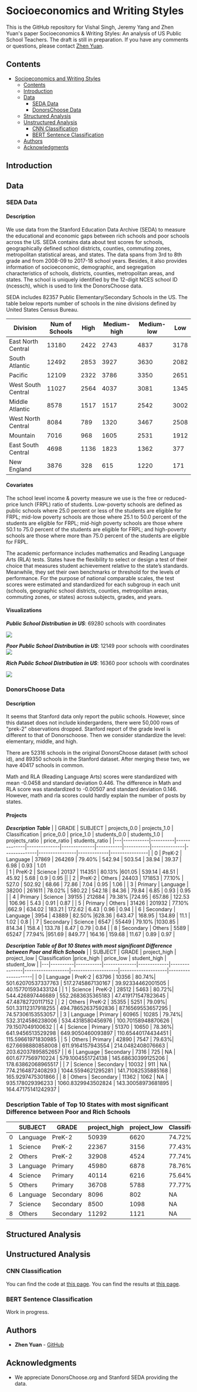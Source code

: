# Socioeconomics and Writing Styles

<!-- [![License](https://img.shields.io/badge/License-Apache2-blue.svg)](https://www.apache.org/licenses/LICENSE-2.0) [![Community](https://img.shields.io/badge/Join-Community-blue)](https://developer.ibm.com/callforcode/solutions/projects/get-started/) [![Website](https://img.shields.io/badge/View-Website-blue)](https://sample-project.s3-web.us-east.cloud-object-storage.appdomain.cloud/) -->

This is the GitHub repository for Vishal Singh, Jeremy Yang and Zhen Yuan's paper Socioeconomics & Writing Styles: An analysis of US Public School Teachers. The draft is still in preparation. If you have any comments or questions, please contact [Zhen Yuan](https://www.yuan-zhen.com/).

<!-- > If you're new to open source, please consider taking the [free "Introduction to Open Source" class](https://cognitiveclass.ai/courses/introduction-to-open-source). -->
> 
<!-- > [![Open Source Foundations](images/open-source-foundations.png)](https://cognitiveclass.ai/courses/introduction-to-open-source) -->

<!-- _Read this in other languages: [English](README.md), [한국어](./docs/README.ko.md), [português](./docs/README.pt_br.md)._ -->

## Contents

- [Socioeconomics and Writing Styles](#socioeconomics-and-writing-styles)
  - [Contents](#contents)
  - [Introduction](#introduction)
  - [Data](#data)
    - [SEDA Data](#seda-data)
    - [DonorsChoose Data](#donorschoose-data)
  - [Structured Analysis](#structured-analysis)
  - [Unstructured Analysis](#unstructured-analysis)
    - [CNN Classification](#cnn-classification)
    - [BERT Sentence Classification](#bert-sentence-classification)
  - [Authors](#authors)
  - [Acknowledgments](#acknowledgments)
## Introduction

## Data
### SEDA Data

#### Description
We use data from the Stanford Education Data Archive (SEDA) to measure the educational and economic gaps between rich schools and poor schools across the US. SEDA contains data about test scores for schools, geographically defined school districts, counties, commuting zones, metropolitan statistical areas, and states. The data spans from 3rd to 8th grade and from 2008-09 to 2017-18 school years. Besides, it also provides information of socioeconomic, demographic, and segregation characteristics of schools, districts, counties, metropolitan areas, and states. The school is uniquely identified by the 12-digit NCES school ID (ncessch), which is used to link the DonorsChoose data. 


SEDA includes 82357 Public Elementary/Secondary Schools in the US. The table below reports number of schools in the nine divisions defined by United States Census Bureau.

| Division           | Num of Schools         | High | Medium-high | Medium-low | Low |
|--------------------|--------------------|-----------------|------------------------|-----------------------|----------------|
| East North Central | 13180              | 2422            | 2743                   | 4837                  | 3178           |
| South Atlantic     | 12492              | 2853            | 3927                   | 3630                  | 2082           |  
| Pacific            | 12109              | 2322            | 3786                   | 3350                  | 2651           |  
| West South Central | 11027              | 2564            | 4037                   | 3081                  | 1345           |
| Middle Atlantic    | 8578               | 1517            | 1517                   | 2542                  | 3002           |  
| West North Central | 8084               | 789             | 1320                   | 3467                  | 2508           |
| Mountain           | 7016               | 968             | 1605                   | 2531                  | 1912           |   
| East South Central | 4698               | 1136            | 1823                   | 1362                  | 377            | 
| New England        | 3876               | 328             | 615                    | 1220                  | 171            |      


#### Covariates

The school level income & poverty measure we use is the free or reduced-price lunch (FRPL) ratio of students. Low-poverty schools are defined as public schools where 25.0 percent or less of the students are eligible for FRPL; mid-low poverty schools are those where 25.1 to 50.0 percent of the students are eligible for FRPL; mid-high poverty schools are those where 50.1 to 75.0 percent of the students are eligible for FRPL; and high-poverty schools are those where more than 75.0 percent of the students are eligible for FRPL.

The academic performance includes mathematics and Reading Language Arts (RLA) tests. States have the flexibility to select or design a test of their choice that measures student achievement relative to the state’s standards. Meanwhile, they set their own benchmarks or threshold for the levels of performance. For the purpose of national comparable scales, the test scores were estimated and standardized for each subgroup in each unit (schools, geographic school districts, counties, metropolitan areas, commuting zones, or states) across subjects, grades, and years. 


#### Visualizations

***Public School Distribution in US***: 69280 schools with coordinates


![](figures/dis.png)

***Poor Public School Distribution in US***: 12149 poor schools with coordinates
![](figures/poor.png)

***Rich Public School Distribution in US***: 16360 poor schools with coordinates

![](figures/rich.png)



### DonorsChoose Data


#### Description
It seems that Stanford data only report the public schools. However, since this dataset does not include kindergardens, there were 50,000 rows of "prek-2" observations dropped. Stanford report of the grade level is different to that of Donorschoose. Then we consider standardize the level: elementary, middle, and high.

There are 52316 schools in the original DonorsChoose dataset (with school id), and 89350 schools in the Stanford dataset. After merging these two, we have 40417 schools in common.

Math and RLA (Reading Language Arts) scores were standardized with mean -0.0458 and standard deviation 0.446. The difference in Math and RLA score was standardized
to -0.00507 and standard deviation 0.146. However, math and rla scores could hardly explain the number of posts by states.

#### Projects 

***Description Table***
|   | GRADE     | SUBJECT  | projects_0.0 | projects_1.0 | Classification    | price_0.0 | price_1.0 | students_0.0 | students_1.0 | projects_ratio | price_ratio | students_ratio |
|---|-----------|----------|--------------|--------------|--------------|-----------|-----------|--------------|--------------|----------------|-------------|----------------|
| 0 | PreK-2    | Language | 37869        | 264269       |   79.40%      | 542.94    | 503.54    | 38.94        | 39.37        | 6.98           | 0.93        | 1.01  
| 1 | PreK-2    | Science  | 20137        | 114351       |   80.13%   |601.05    | 539.14    | 48.51        | 45.92        | 5.68           | 0.9         | 0.95           ||
| 2 | PreK-2    | Others   | 24403        | 171853       |  77.10%      | 527.0     | 502.92    | 68.66        | 72.86        | 7.04           | 0.95        | 1.06           |
| 3 | Primary   | Language | 38200        | 261611       |   78.02%      | 580.22    | 542.18    | 84.36        | 79.84        | 6.85           | 0.93        | 0.95           |
| 4 | Primary   | Science  | 39155        | 212684       |  79.38%     |724.95    | 657.86    | 122.53       | 106.96       | 5.43           | 0.91        | 0.87           | 
| 5 | Primary   | Others   | 31426        | 201932       |     77.10%      |662.9     | 634.02    | 183.21       | 172.62       | 6.43           | 0.96        | 0.94           |
| 6 | Secondary | Language | 3954         | 43889        |    82.50%      |628.36    | 643.47    | 168.95       | 134.89       | 11.1           | 1.02        | 0.8            |
| 7 | Secondary | Science  | 6547         | 55449        |    79.10%      |1030.85   | 814.34    | 158.4        | 133.78       | 8.47           | 0.79        | 0.84           | 
| 8 | Secondary | Others   | 5589         | 65247        |    77.94%        |951.69    | 849.77    | 164.16       | 159.68       | 11.67          | 0.89        | 0.97           |


***Description Table of Bot 10 States with most significant Difference between Poor and Rich Schools***
|   | SUBJECT  | GRADE     | project_high | project_low |  Classification    |price_high         | price_low          | student_high       | student_low        |
|---|----------|-----------|--------------|-------------|---------------|-------------------|--------------------|--------------------|--------------------|
| 0 | Language | PreK-2    | 63796        | 10356       | 80.74%| 501.62070537337763 | 517.2745867130167  | 39.92334462001505  | 40.157701593433124 |
| 1 | Science  | PreK-2    | 28512        | 5463        | 80.72%| 544.426897446689   | 552.2683635365183  | 47.419171547823645 | 47.48782720117152  |
| 2 | Others   | PreK-2    | 35355        | 5251        | 79.09%| 501.33112317918255 | 494.78652637592836 | 87.16569553657295  | 74.57306153553057  |
| 3 | Language | Primary   | 60965        | 10285       | 79.74%| 532.3124586238006  | 534.4318580456976  | 100.70158948870626 | 79.1507049100632   |
| 4 | Science  | Primary   | 51370        | 10650       | 78.36%| 641.9456513529298  | 649.9050460093897  | 110.65440174434451 | 115.59661971830985 |
| 5 | Others   | Primary   | 42890        | 7547        | 79.63%| 627.6698880858008  | 611.9164157943554  | 214.0482408076663  | 203.62037895852657 |
| 6 | Language | Secondary | 7316         | 725         | NA |  601.6777569710224  | 579.1004551724138  | 145.68630399125206 | 178.63862068965517 |
| 7 | Science  | Secondary | 10032        | 911         | NA |  774.2164872408293  | 1044.5594621295281 | 141.71082535885168 | 165.9297475301866  |
| 8 | Others   | Secondary | 11362        | 1062        | NA |  935.178029396233   | 1060.8329943502824 | 143.30058973681895 | 164.47175141242937 |

### Description Table of Top 10 States with most significant Difference between Poor and Rich Schools

|   | SUBJECT  | GRADE     | project_high | project_low | Classification  | price_high         | price_low          | student_high       | student_low        |
|---|----------|-----------|--------------|-------------|-------------|--------------------|--------------------|--------------------|--------------------|
| 0 | Language | PreK-2    | 50939        | 6620        | 74.72%| 492.84362021241094 | 510.503003021148   | 39.52513889706893  | 39.08522212148685  |
| 1 | Science  | PreK-2    | 22367        | 3156        | 77.43%| 535.0324849108061  | 537.1058935361217  | 43.5677560692091   | 50.47877059569075  |
| 2 | Others   | PreK-2    | 32908        | 4524        | 77.74%| 500.0273915157409  | 504.27066755083996 | 69.22383614926461  | 79.00707338638374  |
| 3 | Language | Primary   | 45980        | 6878        | 78.76%| 529.6994858634189  | 545.404789182902   | 77.73422071425465  | 97.71495055264688  |
| 4 | Science  | Primary   | 40114        | 6216        | 75.64%| 622.3851730069302  | 686.7385006435005  | 98.96377552292388  | 121.85358004827032 |
| 5 | Others   | Primary   | 36708        | 5788        | 77.77%| 599.5132709491119  | 635.0813251554941  | 175.01122493461204 | 187.6055632342778  |
| 6 | Language | Secondary | 8096         | 802         | NA | 612.6110783102766  | 561.5047506234414  | 131.51550339715874 | 169.91895261845386 |
| 7 | Science  | Secondary | 8500         | 1098        |  NA | 809.3969917647058  | 1149.372122040073  | 127.5353654230905  | 140.79781420765028 |
| 8 | Others   | Secondary | 11292        | 1121        |  NA | 859.5557952532765  | 991.54409455843    | 141.64895501239815 | 165.5834076717217  |





## Structured Analysis

<!-- ![Video transcription/translation app](https://developer.ibm.com/developer/tutorials/cfc-starter-kit-speech-to-text-app-example/images/cfc-covid19-remote-education-diagram-2.png) -->


## Unstructured Analysis

### CNN Classification
You can find the code at [this page](CNN_Wordcloud.ipynb).
You can find the results at [this page](wordcloud.md).
### BERT Sentence Classification
Work in progress.



<!-- [More detail is available here](./docs/DESCRIPTION.md) -->



## Authors

<!-- <a href="https://github.com/Call-for-Code/Project-Sample/graphs/contributors">
  <img src="https://contributors-img.web.app/image?repo=Call-for-Code/Project-Sample" />
</a> -->

- **Zhen Yuan** - [GitHub](https://github.com/zyuan-mkt)

## Acknowledgments

- We appreciate DonorsChoose.org and Stanford SEDA providing the data.




